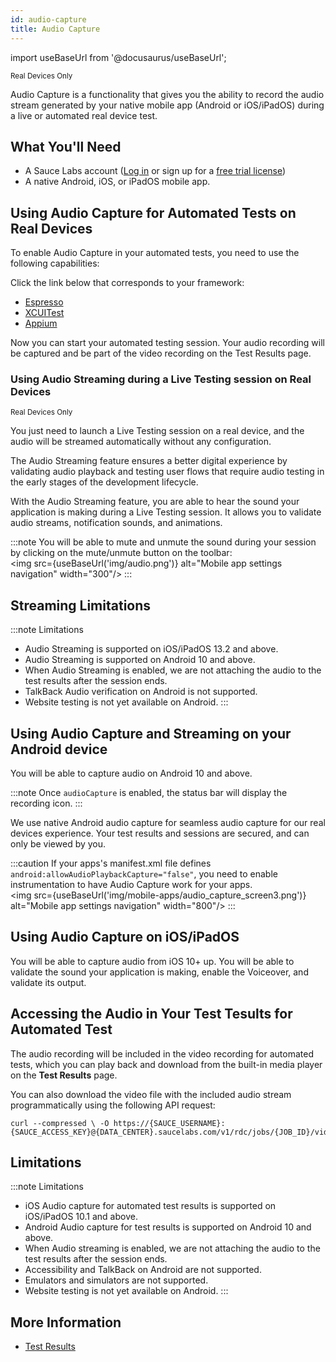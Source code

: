 ```yaml
---
id: audio-capture
title: Audio Capture
---
```


import useBaseUrl from '@docusaurus/useBaseUrl';

<p><small><span className="sauceGreen">Real Devices Only</span></small></p>

Audio Capture is a functionality that gives you the ability to record the audio stream generated by your native mobile app (Android or iOS/iPadOS) during a live or automated real device test.

## What You'll Need

- A Sauce Labs account ([Log in](https://accounts.saucelabs.com/am/XUI/#login/) or sign up for a [free trial license](https://saucelabs.com/sign-up))
- A native Android, iOS, or iPadOS mobile app.

## Using Audio Capture for Automated Tests on Real Devices

To enable Audio Capture in your automated tests, you need to use the following capabilities:

Click the link below that corresponds to your framework:

- [Espresso](/mobile-apps/automated-testing/espresso-xcuitest/espresso/#audiocapture)
- [XCUITest](/mobile-apps/automated-testing/espresso-xcuitest/xcuitest/#audiocapture)
- [Appium](/dev/test-configuration-options/#audiocapture)

Now you can start your automated testing session. Your audio recording will be captured and be part of the video recording on the Test Results page.

### Using Audio Streaming during a Live Testing session on Real Devices

<p><small><span className="sauceGreen">Real Devices Only</span></small></p>

You just need to launch a Live Testing session on a real device, and the audio will be streamed automatically without any configuration.

The Audio Streaming feature ensures a better digital experience by validating audio playback and testing user flows that require audio testing in the early stages of the development lifecycle.

With the Audio Streaming feature, you are able to hear the sound your application is making during a Live Testing session. It allows you to validate audio streams, notification sounds, and animations.

:::note
You will be able to mute and unmute the sound during your session by clicking on the mute/unmute button on the toolbar:
<br/><img src={useBaseUrl('img/audio.png')} alt="Mobile app settings navigation" width="300"/>
:::

## Streaming Limitations

<!-- prettier-ignore -->
:::note Limitations

- Audio Streaming is supported on iOS/iPadOS 13.2 and above.
- Audio Streaming is supported on Android 10 and above.
- When Audio Streaming is enabled, we are not attaching the audio to the test results after the session ends.
- TalkBack Audio verification on Android is not supported.
- Website testing is not yet available on Android.
  :::

## Using Audio Capture and Streaming on your Android device

You will be able to capture audio on Android 10 and above.

<!-- prettier-ignore-start -->
:::note
Once `audioCapture` is enabled, the status bar will display the recording icon.
:::

We use native Android audio capture for seamless audio capture for our real devices experience. Your test results and sessions are secured, and can only be viewed by you.

:::caution
If your apps's manifest.xml file defines `android:allowAudioPlaybackCapture="false"`, you need to enable instrumentation to have Audio Capture work for your apps.
<br/><img src={useBaseUrl('img/mobile-apps/audio_capture_screen3.png')} alt="Mobile app settings navigation" width="800"/>
:::
<!-- prettier-ignore-end -->

## Using Audio Capture on iOS/iPadOS

You will be able to capture audio from iOS 10+ up.
You will be able to validate the sound your application is making, enable the Voiceover, and validate its output.

## Accessing the Audio in Your Test Tesults for Automated Test

The audio recording will be included in the video recording for automated tests, which you can play back and download from the built-in media player on the **Test Results** page.

You can also download the video file with the included audio stream programmatically using the following API request:

```
curl --compressed \ -O https://{SAUCE_USERNAME}:{SAUCE_ACCESS_KEY}@{DATA_CENTER}.saucelabs.com/v1/rdc/jobs/{JOB_ID}/video.mp4
```

## Limitations

<!-- prettier-ignore -->
:::note Limitations

- iOS Audio capture for automated test results is supported on iOS/iPadOS 10.1 and above.
- Android Audio capture for test results is supported on Android 10 and above.
- When Audio streaming is enabled, we are not attaching the audio to the test results after the session ends.
- Accessibility and TalkBack on Android are not supported.
- Emulators and simulators are not supported.
- Website testing is not yet available on Android.
  :::

## More Information

- [Test Results](/test-results/)
